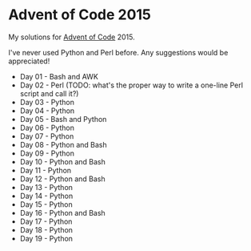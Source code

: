 # Advent of Code 2015

My solutions for [Advent of Code](http://adventofcode.com) 2015.

I've never used Python and Perl before. Any suggestions would be appreciated!
 
* Day 01 - Bash and AWK
* Day 02 - Perl (TODO: what's the proper way to write a one-line Perl script and call it?)
* Day 03 - Python
* Day 04 - Python
* Day 05 - Bash and Python
* Day 06 - Python
* Day 07 - Python
* Day 08 - Python and Bash
* Day 09 - Python
* Day 10 - Python and Bash
* Day 11 - Python
* Day 12 - Python and Bash
* Day 13 - Python
* Day 14 - Python
* Day 15 - Python
* Day 16 - Python and Bash
* Day 17 - Python
* Day 18 - Python
* Day 19 - Python